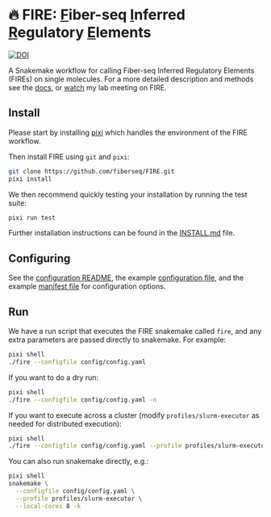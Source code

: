 # 🔥 **FIRE**: <ins>F</ins>iber-seq <ins>I</ins>nferred <ins>R</ins>egulatory <ins>E</ins>lements

[![DOI](https://zenodo.org/badge/561430995.svg)](https://zenodo.org/doi/10.5281/zenodo.10023811)

A Snakemake workflow for calling Fiber-seq Inferred Regulatory Elements (FIREs) on single molecules. For a more detailed description and methods see the [docs](/docs/README.md), or [watch](https://youtu.be/RiZrMltAiWM?si=sSo64goaNQxgyfcc) my lab meeting on FIRE.

## Install

Please start by installing [pixi](https://pixi.sh/latest/) which handles the environment of the FIRE workflow.

Then install FIRE using `git` and `pixi`:

```bash
git clone https://github.com/fiberseq/FIRE.git
pixi install
```

We then recommend quickly testing your installation by running the test suite:

```bash
pixi run test
```

Further installation instructions can be found in the [INSTALL.md](/INSTALL.md) file.

## Configuring

See the [configuration README](/config/README.md), the example [configuration file](/config/config.yaml), and the example [manifest file](/config/config.tbl) for configuration options.

## Run

We have a run script that executes the FIRE snakemake called `fire`, and any extra parameters are passed directly to snakemake. For example:

```bash
pixi shell
./fire --configfile config/config.yaml
```

If you want to do a dry run:

```bash
pixi shell
./fire --configfile config/config.yaml -n
```

If you want to execute across a cluster (modify `profiles/slurm-executor` as needed for distributed execution):

```bash
pixi shell
./fire --configfile config/config.yaml --profile profiles/slurm-executor
```

You can also run snakemake directly, e.g.:

```bash
pixi shell
snakemake \
  --configfile config/config.yaml \
  --profile profiles/slurm-executor \
  --local-cores 8 -k
```
